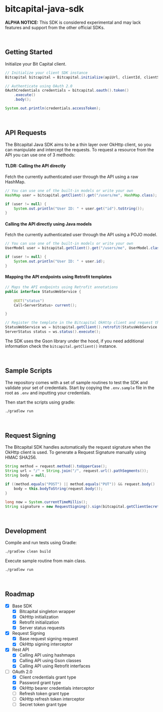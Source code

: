 bitcapital-java-sdk
===================

**ALPHA NOTICE:** This SDK is considered experimental and may lack features and support from the other official SDKs.  

<br />

## Getting Started

Initialize your Bit Capital client.

```java
// Initialize your client SDK instance
Bitcapital bitcapital = Bitcapital.initialize(apiUrl, clientId, clientSecret);

// Authenticate using OAuth 2.0
OAuthCredentials credentials = bitcapital.oauth().token()
    .execute()
    .body();

System.out.println(credentials.accessToken);
```

<br />

## API Requests

The Bitcapital Java SDK aims to be a thin layer over OkHttp client, so you can manipulate and intercept the requests.
 To request a resource from the API you can use one of 3 methods: 

#### TLDR: Calling the API directly

Fetch the currently authenticated user through the API using a raw HashMap.

```java
// You can use one of the built-in models or write your own
HashMap user = bitcapital.getClient().get("/users/me", HashMap.class);

if (user != null) {
    System.out.println("User ID: " + user.get("id").toString());
}
```

#### Calling the API directly using Java models

Fetch the currently authenticated user through the API using a POJO model.

```java
// You can use one of the built-in models or write your own
UserModel user = bitcapital.getClient().get("/users/me", UserModel.class);

if (user != null) {
    System.out.println("User ID: " + user.id);
}
```

#### Mapping the API endpoints using Retrofit templates

```java
// Maps the API endpoints using Retrofit annotations
public interface StatusWebService {
    
    @GET("status")
    Call<ServerStatus> current();

}

// Register the template in the Bitcapital OkHttp client and request the resource from the API
StatusWebService ws = bitcapital.getClient().retrofit(StatusWebService.class);
ServerStatus status = ws.status().execute();
```

The SDK uses the Gson library under the hood, if you need additional information check the `bitcapital.getClient()` instance.

<br />

## Sample Scripts

The repository comes with a set of sample routines to test the SDK and validate your set of credentials. Start by copying
the `.env.sample` file in the root as `.env` and inputting your credentials.

Then start the scripts using gradle:

```bash
./gradlew run
```

<br />

## Request Signing

The Bitcapital SDK handles automatically the request signature when the OkHttp client is used. 
To generate a Request Signature manually using HMAC SHA256.

```java
String method = request.method().toUpperCase();
String url = "/" + String.join("/", request.url().pathSegments());
String body = null;

if ((method.equals("POST") || method.equals("PUT")) && request.body() != null) {
    body = this.bodyToString(request.body());
}

long now = System.currentTimeMillis();
String signature = new RequestSigning().sign(bitcapital.getClientSecret(), method, url, body, now);
```

<br />

## Development

Compile and run tests using Gradle:

```bash
./gradlew clean build
```

Execute sample routine from main class.

```bash
./gradlew run
```

<br />

## Roadmap

- [x] Base SDK
    - [x] Bitcapital singleton wrapper
    - [x] OkHttp initialization
    - [x] Retrofit initialization
    - [x] Server status requests

- [x] Request Signing
    - [x] Base request signing request
    - [x] OkHttp signing interceptor 

- [x] Rest API    
    - [x] Calling API using hashmaps
    - [x] Calling API using Gson classes
    - [x] Calling API using Retrofit interfaces

- [ ] OAuth 2.0
    - [x] Client credentials grant type
    - [x] Password grant type
    - [x] OkHttp bearer credentials interceptor
    - [ ] Refresh token grant type
    - [ ] OkHttp refresh token interceptor
    - [ ] Secret token grant type  